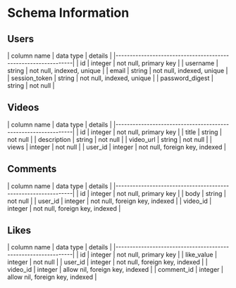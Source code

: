 # Schema Information

## Users
| column name     | data type | details                         |
|---------------------------------------------------------------|
| id              | integer   | not null, primary key           |
| username        | string    | not null, indexed, unique       |
| email           | string    | not null, indexed, unique       |
| session_token   | string    | not null, indexed, unique       |
| password_digest | string    | not null                        |

## Videos
| column name     | data type | details                         |
|---------------------------------------------------------------|
| id              | integer   | not null, primary key           |
| title           | string    | not null                        |
| description     | string    | not null                        |
| video_url       | string    | not null                        |
| views           | integer   | not null                        |
| user_id         | integer   | not null, foreign key, indexed  |

## Comments
| column name     | data type | details                         |
|---------------------------------------------------------------|
| id              | integer   | not null, primary key           |
| body            | string    | not null                        |
| user_id         | integer   | not null, foreign key, indexed  |
| video_id        | integer   | not null, foreign key, indexed  |

## Likes
| column name     | data type | details                         |
|---------------------------------------------------------------|
| id              | integer   | not null, primary key           |
| like_value      | integer   | not null                        |
| user_id         | integer   | not null, foreign key, indexed  |
| video_id        | integer   | allow nil, foreign key, indexed |
| comment_id      | integer   | allow nil, foreign key, indexed |
